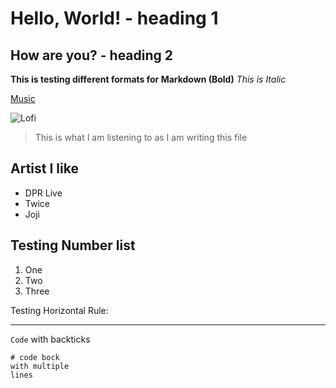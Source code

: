 # Hello, World! - heading 1
## How are you? - heading 2

**This is testing different formats for Markdown (Bold)** 
*This is Italic*

[Music](https://www.youtube.com/watch?v=Xc1Le3CSdrM&ab_channel=Lofi%EC%BD%94%EB%94%A9)

![Lofi](https://dazedimg-dazedgroup.netdna-ssl.com/1280/azure/dazed-prod/1280/8/1288188.jpg)

> This is what I am listening to as I am writing this file

## Artist I like
* DPR Live
* Twice
* Joji

## Testing Number list
1. One
2. Two
3. Three

Testing Horizontal Rule:
***
`Code` with backticks

```
# code bock 
with multiple
lines
```

